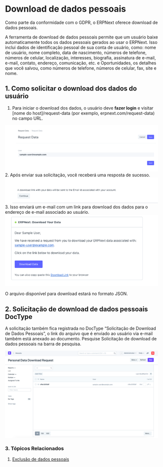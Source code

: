 # Download de dados pessoais



Como parte da conformidade com o GDPR, o ERPNext oferece download de dados pessoais.


A ferramenta de download de dados pessoais permite que um usuário baixe automaticamente todos os dados pessoais gerados ao usar o ERPNext. Isso inclui dados de identificação pessoal de sua conta de usuário, como: nome de usuário, nome completo, data de nascimento, números de telefone, números de celular, localização, interesses, biografia, assinatura de e-mail, e-mail, contato, endereço, comunicação, etc. e Oportunidades, os detalhes que você salvou, como números de telefone, números de celular, fax, site e nome.


## 1. Como solicitar o download dos dados do usuário


1. Para iniciar o download dos dados, o usuário deve **fazer login** e visitar [nome do host]/request-data (por exemplo, erpnext.com/request-data) no campo URL. 


![Request Data](/files/request-data-webform.png)
2. Após enviar sua solicitação, você receberá uma resposta de sucesso.
![Solicitar dados](/files/download-request-succes.png)
3. Isso enviará um e-mail com um link para download dos dados para o endereço de e-mail associado ao usuário.
![Download de dados por e-mail](/files/download-data-email.png)


O arquivo disponível para download estará no formato JSON.


## 2. Solicitação de download de dados pessoais DocType


A solicitação também fica registrada no DocType “Solicitação de Download de Dados Pessoais”, o link do arquivo que é enviado ao usuário via e-mail também está anexado ao documento. Pesquise Solicitação de download de dados pessoais na barra de pesquisa.


![Doctype de solicitação de download de dados pessoais](/files/personal-data-download-request-doctype.png)


### 3. Tópicos Relacionados


1. [Exclusão de dados pessoais](/docs/pt/setting-up/personal-data-deletion)



